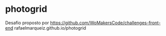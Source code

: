 # photogrid
Desafio proposto por https://github.com/WoMakersCode/challenges-front-end
rafaelmarqueiz.github.io/photogrid
